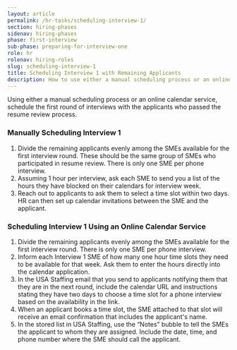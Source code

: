 ```yaml
---
layout: article
permalink: /hr-tasks/scheduling-interview-1/
section: hiring-phases
sidenav: hiring-phases
phase: first-interview
sub-phase: preparing-for-interview-one
role: hr
rolenav: hiring-roles
slug: scheduling-interview-1
title: Scheduling Interview 1 with Remaining Applicants
description: How to use either a manual scheduling process or an online calendar service to schedule the first round of interviews with applicants who passed resume review.
---
```


Using either a manual scheduling process or an online calendar service, schedule the first round of interviews with the applicants who passed the resume review process.

### Manually Scheduling Interview 1

1. Divide the remaining applicants evenly among the SMEs available for the first interview round. These should be the same group of SMEs who participated in resume review. There is only one SME per phone interview.
2. Assuming 1 hour per interview, ask each SME to send you a list of the hours they have blocked on their calendars for interview week.
3. Reach out to applicants to ask them to select a time slot within two days.  HR can then set up calendar invitations between the SME and the applicant.

### Scheduling Interview 1 Using an Online Calendar Service

1. Divide the remaining applicants evenly among the SMEs available for the first interview round. There is only one SME per phone interview.
2. Inform each Interview 1 SME of how many one hour time slots they need to be available for that week. Ask them to enter the hours directly into the calendar application.
3. In the USA Staffing email that you send to applicants notifying them that they are in the next round, include the calendar URL and instructions stating they have two days to choose a time slot for a phone interview based on the availability in the link.
4. When an applicant books a time slot, the SME attached to that slot will receive an email confirmation that includes the applicant's name.
5. In the stored list in USA Staffing, use the “Notes” bubble to tell the SMEs the applicant to whom they are assigned. Include the date, time, and phone number where the SME should call the applicant.

